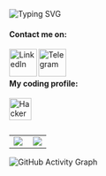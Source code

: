 <img src="https://readme-typing-svg.herokuapp.com?font=Fira+Code&size=28&duration=2000&pause=1000&color=0DB9F0&center=true&vCenter=true&width=800&lines=%E2%9A%A1+Hi+there!+I%E2%80%99m+Keshav+Raj+%F0%9F%98%8E;%E2%9C%A8+Full-Stack+Developer+%7C+Tech+Enthusiast+%F0%9F%94%A5;%F0%9F%92%A1+Open+to+Collaboration+%7C+Lifelong+Learner+%F0%9F%92%AB" alt="Typing SVG">

<h4>Contact me on:</h4>
<a href="https://www.linkedin.com/in/keshav-raj-0674b029a?utm_source=share&utm_campaign=share_via&utm_content=profile&utm_medium=android_app">
    <img align="left" alt="LinkedIn" width="50px" src="https://img.icons8.com/clouds/500/000000/linkedin.png"/>
</a>
<a href="https://t.me/Raj-keshav">
    <img align="left" alt="Telegram" width="50px" src="https://img.icons8.com/clouds/500/000000/telegram-app.png"/>
</a>
<br><br>

<h4>My coding profile:</h4>
<a href="https://www.hackerrank.com/profile/itsrajkeshav">
  <img align="left" alt="HackerRank" width="40px" src="https://img.icons8.com/external-tal-revivo-filled-tal-revivo/96/000000/external-hackerrank-is-a-technology-company-that-focuses-on-competitive-programming-logo-filled-tal-revivo.png"/>
</a>
<br><br><br>

<table>
  <tr>
    <td>
      <img align="left" src="https://github-readme-stats.vercel.app/api/top-langs/?username=itz-rajkeshav&theme=radical&layout=compact" />
    </td>
    <td>
      <img align="center" src="https://github-readme-stats.vercel.app/api?username=itz-rajkeshav&show_icons=true&theme=radical&hide_border=true" />
    </td>
  </tr>
</table>

![GitHub Activity Graph](https://github-readme-activity-graph.vercel.app/graph?username=itz-rajkeshav&theme=github-dark&hide_border=true)
